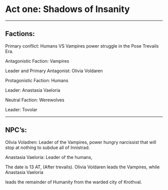 # Act one: Shadows of Insanity

---

## Factions:

  

Primary conflict: Humans VS Vampires power struggle in the Pose Trevails Era.

  
  

Antagonistic Faction: Vampires

Leader and Primary Antagonist: Olivia Voldaren

  
  

Protagonistic Faction: Humans 

  

Leader: Anastasia Vaeloria

  
  

Neutral Faction: Werewolves

  

Leader: Tovolar

  

---

## NPC’s:

  

Olivia Voladren: Leader of the Vampires, power hungry narcissist that will stop at nothing to subdue all of Innistrad.

  
  
  

Anastasia Vaeloria: Leader of the humans,

  
  
  

The date is 13 AT, (After trevails). Olivia Voldaren leads the Vampires, while Anastasia Vaeloria 

leads the remainder of Humanity from the warded city of Krothval.